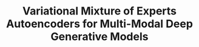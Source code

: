 ---
title: "Variational Mixture of Experts Autoencoders for Multi-Modal Deep Generative Models"
year: 2019
pdf_url: "https://arxiv.org/abs/1911.03393"
category: "vision"
author_list: "Yuge (Jimmy) Shi, N. Siddharth, Brooks Paige, Philip H.S. Torr"
grant: "MURI"
pub_in: "Neural Information Processing Systems 2019"
---